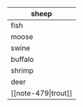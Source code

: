 
| sheep               |
| ------------------- |
| fish                |
| moose               |
| swine               |
| buffalo             |
| shrimp              |
| deer                |
| [[note-479\|trout]] |
